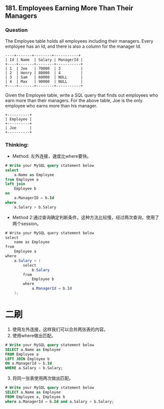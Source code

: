 ## 181. Employees Earning More Than Their Managers

### Question
The Employee table holds all employees including their managers. Every employee has an Id, and there is also a column for the manager Id.

```
----+-------+--------+-----------+
| Id | Name  | Salary | ManagerId |
+----+-------+--------+-----------+
| 1  | Joe   | 70000  | 3         |
| 2  | Henry | 80000  | 4         |
| 3  | Sam   | 60000  | NULL      |
| 4  | Max   | 90000  | NULL      |
+----+-------+--------+-----------+
```

Given the Employee table, write a SQL query that finds out employees who earn more than their managers. For the above table, Joe is the only employee who earns more than his manager.

```
+----------+
| Employee |
+----------+
| Joe      |
+----------+
```

### Thinking:
* Method: 左外连接，速度比where要快。

```SQL
# Write your MySQL query statement below
select
    a.Name as Employee
from Employee a
left join
    Employee b
on
    a.ManagerID = b.Id
where
    a.Salary > b.Salary
```

* Method 2:通过查询确定判断条件，这种方法比较慢，经过两次查询，使用了两个session。

```Java
# Write your MySQL query statement below
select
    name as Employee
from
    Employee a
where
    a.Salary > (
        select
            b.Salary
        from
            Employee b
        where
            a.ManagerId = b.Id
    );
```

# 二刷
1. 使用左外连接，这样我们可以合并两张表的内容。
2. 使用where做出匹配。
```Sql
# Write your MySQL query statement below
SELECT a.Name as Employee
FROM Employee a
LEFT JOIN Employee b
ON a.ManagerId = b.Id
WHERE a.Salary > b.Salary;
```

3. 将同一张表使用两次做出匹配。
```SQL
# Write your MySQL query statement below
SELECT a.Name as Employee
FROM Employee a, Employee b
where a.ManagerId = b.Id and a.Salary > b.Salary;
```